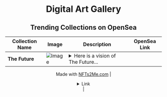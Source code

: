 <div align="center">

# Digital Art Gallery

## Trending Collections on OpenSea

| Collection Name                       | Image                                                                                     | Description                       | OpenSea Link                                                                                          |
|---------------------------------------|-------------------------------------------------------------------------------------------|-----------------------------------|--------------------------------------------------------------------------------------------------------|
| **The Future** | ![Image](https://i.seadn.io/s/raw/files/67011d7fcf50ad681d4891739471a69d.webp?w=500&auto=format?w=200&auto=format) | <details><summary>Here is a vision of The Future...</summary>Here is a vision of The Future

Made with [NFTs2Me.com](https://nfts2me.com/)</details> | <details><summary>Link</summary>[The Future](https://opensea.io/collection/the-future-77)</details> |

</div>